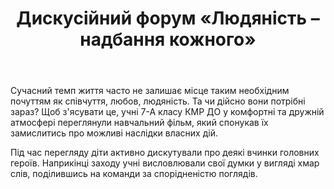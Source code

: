 ﻿---
title: Дискусійний форум «Людяність – надбання кожного»
---

Сучасний темп життя часто не залишає місце таким необхідним почуттям як співчуття, любов, людяність. Та чи дійсно вони потрібні зараз? Щоб з'ясувати це, учні 7-А класу КМР ДО у комфортні та дружній атмосфері переглянули навчальний фільм, який спонукав їх замислитись про можливі наслідки власних дій.

Під час перегляду діти активно дискутували про деякі вчинки головних героїв. Наприкінці заходу учні висловлювали свої думки у вигляді хмар слів, поділившись на команди за спорідненістю поглядів.

<slideshow />
